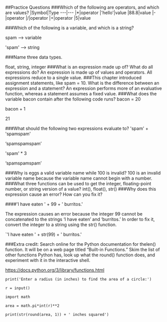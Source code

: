 ##Practice Questions
###Which of the following are operators, and which are values?
|Symbol|Type
---|---
|*|operator
|'hello'|value
|88.8|value
|-|operator
|/|operator
|+|operator
|5|value

###Which of the following is a variable, and which is a string?

  spam —> variable 
  
  'spam' —> string

###Name three data types.

  float, string, integer
###What is an expression made up of? What do all expressions do?
An expression is made up of values and operators. All expressions reduce to a single value.
###This chapter introduced assignment statements, like spam = 10. What is the difference between an expression and a statement?
An expression performs more of an evaluative function, whereas a statement assumes a fixed value. 
###What does the variable bacon contain after the following code runs?
 bacon = 20
 
 bacon + 1
 
 21 
 
###What should the following two expressions evaluate to?
'spam' + 'spamspam'

‘spamspamspam’

'spam' * 3

‘spamspamspam’

###Why is eggs a valid variable name while 100 is invalid?
100 is an invalid variable name because the variable name cannot begin with a number. 
###What three functions can be used to get the integer, floating-point number, or string version of a value?
int(), float(), str()
###Why does this expression cause an error? How can you fix it?

####'I have eaten ' + 99 + ' burritos.'

The expression causes an error because the integer 99 cannot be concatenated to the strings ‘I have eaten’ and ‘burritos.’ In order to fix it, convert the integer to a string using the str() function. 

`'I have eaten ' + str(99) + ' burritos.'

###Extra credit: 
Search online for the Python documentation for thelen() function. It will be on a web page titled “Built-in Functions.” Skim the list of other functions Python has, look up what the round() function does, and experiment with it in the interactive shell.

 https://docs.python.org/3/library/functions.html

`print('Enter a radius (in inches) to find the area of a circle:')`

`r = input()`

`import math`

`area = math.pi*int(r)**2`

`print(str(round(area, 1)) + ' inches squared')`





